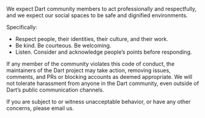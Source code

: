 We expect Dart community members to act professionally and respectfully, and we expect our social spaces to be safe and dignified environments.

Specifically:

* Respect people, their identities, their culture, and their work.
* Be kind. Be courteous. Be welcoming.
* Listen. Consider and acknowledge people’s points before responding.

If any member of the community violates this code of conduct, the maintainers of the Dart project may take action, removing issues, comments, and PRs or blocking accounts as deemed appropriate. We will not tolerate harassment from anyone in the Dart community, even outside of Dart’s public communication channels.

If you are subject to or witness unacceptable behavior, or have any other concerns, please email us.